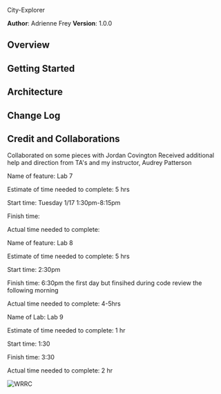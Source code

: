 City-Explorer

**Author**: Adrienne Frey
**Version**: 1.0.0 

## Overview

## Getting Started

## Architecture

## Change Log

## Credit and Collaborations

Collaborated on some pieces with Jordan Covington
Received additional help and direction from TA's and my instructor, Audrey Patterson

Name of feature: Lab 7

Estimate of time needed to complete: 5 hrs

Start time: Tuesday 1/17 1:30pm-8:15pm

Finish time: 

Actual time needed to complete:


Name of feature: Lab 8

Estimate of time needed to complete: 5 hrs

Start time: 2:30pm

Finish time: 6:30pm the first day but finsihed during code review the following morning

Actual time needed to complete: 4-5hrs


Name of Lab: Lab 9

Estimate of time needed to complete: 1 hr

Start time: 1:30

Finish time: 3:30

Actual time needed to complete: 2 hr


![WRRC](/images/WRRC.jpg)

